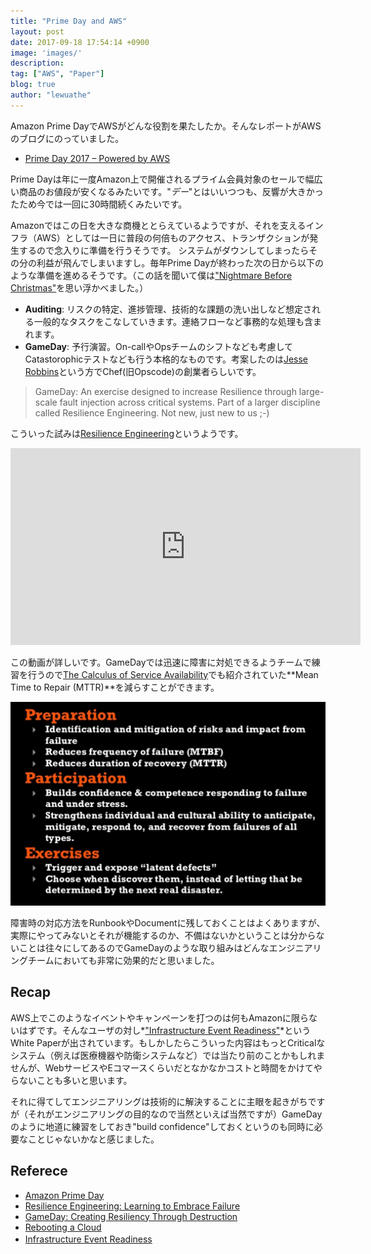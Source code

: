 ```yaml
---
title: "Prime Day and AWS"
layout: post
date: 2017-09-18 17:54:14 +0900
image: 'images/'
description:
tag: ["AWS", "Paper"]
blog: true
author: "lewuathe"
---
```


Amazon Prime DayでAWSがどんな役割を果たしたか。そんなレポートがAWSのブログにのっていました。

* [Prime Day 2017 – Powered by AWS](https://aws.amazon.com/blogs/aws/prime-day-2017-powered-by-aws/)

Prime Dayは年に一度Amazon上で開催されるプライム会員対象のセールで幅広い商品のお値段が安くなるみたいです。"*デー*"とはいいつつも、反響が大きかったため今では一回に30時間続くみたいです。

Amazonではこの日を大きな商機ととらえているようですが、それを支えるインフラ（AWS）としては一日に普段の何倍ものアクセス、トランザクションが発生するので念入りに準備を行うそうです。
システムがダウンしてしまったらその分の利益が飛んでしまいますし。毎年Prime Dayが終わった次の日から以下のような準備を進めるそうです。（この話を聞いて僕は["Nightmare Before Christmas"](https://en.wikipedia.org/wiki/The_Nightmare_Before_Christmas)を思い浮かべました。）

* **Auditing**: リスクの特定、進捗管理、技術的な課題の洗い出しなど想定される一般的なタスクをこなしていきます。連絡フローなど事務的な処理も含まれます。
* **GameDay**: 予行演習。On-callやOpsチームのシフトなども考慮してCatastorophicテストなども行う本格的なものです。考案したのは[Jesse Robbins](https://en.wikipedia.org/wiki/Jesse_Robbins)という方でChef(旧Opscode)の創業者らしいです。

> GameDay: An exercise designed to increase Resilience through large-scale fault injection across critical systems. Part of a larger discipline called Resilience Engineering. Not new, just new to us ;-)

こういった試みは[Resilience Engineering](http://queue.acm.org/detail.cfm?id=2371297)というようです。

<iframe width="560" height="315" src="https://www.youtube.com/embed/zoz0ZjfrQ9s" frameborder="0" allowfullscreen></iframe>

この動画が詳しいです。GameDayでは迅速に障害に対処できるようチームで練習を行うので[The Calculus of Service Availability](https://cacm.acm.org/magazines/2017/9/220426-the-calculus-of-service-availability/fulltext)でも紹介されていた**Mean Time to Repair (MTTR)**を減らすことができます。

![resilience](images/posts/2017-09-18-prime-day-and-aws/resilience.png)

障害時の対応方法をRunbookやDocumentに残しておくことはよくありますが、実際にやってみないとそれが機能するのか、不備はないかということは分からないことは往々にしてあるのでGameDayのような取り組みはどんなエンジニアリングチームにおいても非常に効果的だと思いました。

## Recap

AWS上でこのようなイベントやキャンペーンを打つのは何もAmazonに限らないはずです。そんなユーザの対し*["Infrastructure Event Readiness"](https://d0.awsstatic.com/whitepapers/aws-infrastructure-event-readiness.pdf)*というWhite Paperが出されています。もしかしたらこういった内容はもっとCriticalなシステム（例えば医療機器や防衛システムなど）では当たり前のことかもしれませんが、WebサービスやEコマースくらいだとなかなかコストと時間をかけてやらないことも多いと思います。

それに得てしてエンジニアリングは技術的に解決することに主眼を起きがちですが（それがエンジニアリングの目的なので当然といえば当然ですが）GameDayのように地道に練習をしておき"build confidence"しておくというのも同時に必要なことじゃないかなと感じました。

## Referece

* [Amazon Prime Day](https://www.amazon.com/Prime-Day/b?ie=UTF8&node=13887280011)
* [Resilience Engineering: Learning to Embrace Failure](http://queue.acm.org/detail.cfm?id=2371297)
* [GameDay: Creating Resiliency Through Destruction](https://www.youtube.com/watch?v=zoz0ZjfrQ9s)
* [Rebooting a Cloud](https://www.slideshare.net/jesserobbins/rebooting-a-cloud)
* [Infrastructure Event Readiness](https://d0.awsstatic.com/whitepapers/aws-infrastructure-event-readiness.pdf)
　


